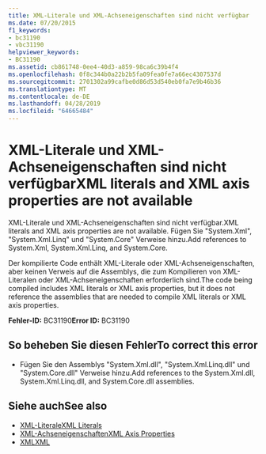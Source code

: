```yaml
---
title: XML-Literale und XML-Achseneigenschaften sind nicht verfügbar
ms.date: 07/20/2015
f1_keywords:
- bc31190
- vbc31190
helpviewer_keywords:
- BC31190
ms.assetid: cb861748-0ee4-40d3-a859-98ca6c39b4f4
ms.openlocfilehash: 0f8c344b0a22b2b5fa09fea0fe7a66ec4307537d
ms.sourcegitcommit: 2701302a99cafbe0d86d53d540eb0fa7e9b46b36
ms.translationtype: MT
ms.contentlocale: de-DE
ms.lasthandoff: 04/28/2019
ms.locfileid: "64665484"
---
```

# <a name="xml-literals-and-xml-axis-properties-are-not-available"></a><span data-ttu-id="f99d2-102">XML-Literale und XML-Achseneigenschaften sind nicht verfügbar</span><span class="sxs-lookup"><span data-stu-id="f99d2-102">XML literals and XML axis properties are not available</span></span>
<span data-ttu-id="f99d2-103">XML-Literale und XML-Achseneigenschaften sind nicht verfügbar.</span><span class="sxs-lookup"><span data-stu-id="f99d2-103">XML literals and XML axis properties are not available.</span></span> <span data-ttu-id="f99d2-104">Fügen Sie "System.Xml", "System.Xml.Linq" und "System.Core" Verweise hinzu.</span><span class="sxs-lookup"><span data-stu-id="f99d2-104">Add references to System.Xml, System.Xml.Linq, and System.Core.</span></span>  
  
 <span data-ttu-id="f99d2-105">Der kompilierte Code enthält XML-Literale oder XML-Achseneigenschaften, aber keinen Verweis auf die Assemblys, die zum Kompilieren von XML-Literalen oder XML-Achseneigenschaften erforderlich sind.</span><span class="sxs-lookup"><span data-stu-id="f99d2-105">The code being compiled includes XML literals or XML axis properties, but it does not reference the assemblies that are needed to compile XML literals or XML axis properties.</span></span>  
  
 <span data-ttu-id="f99d2-106">**Fehler-ID:** BC31190</span><span class="sxs-lookup"><span data-stu-id="f99d2-106">**Error ID:** BC31190</span></span>  
  
## <a name="to-correct-this-error"></a><span data-ttu-id="f99d2-107">So beheben Sie diesen Fehler</span><span class="sxs-lookup"><span data-stu-id="f99d2-107">To correct this error</span></span>  
  
- <span data-ttu-id="f99d2-108">Fügen Sie den Assemblys "System.Xml.dll", "System.Xml.Linq.dll" und "System.Core.dll" Verweise hinzu.</span><span class="sxs-lookup"><span data-stu-id="f99d2-108">Add references to the System.Xml.dll, System.Xml.Linq.dll, and System.Core.dll assemblies.</span></span>  
  
## <a name="see-also"></a><span data-ttu-id="f99d2-109">Siehe auch</span><span class="sxs-lookup"><span data-stu-id="f99d2-109">See also</span></span>

- [<span data-ttu-id="f99d2-110">XML-Literale</span><span class="sxs-lookup"><span data-stu-id="f99d2-110">XML Literals</span></span>](../../visual-basic/language-reference/xml-literals/index.md)
- [<span data-ttu-id="f99d2-111">XML-Achseneigenschaften</span><span class="sxs-lookup"><span data-stu-id="f99d2-111">XML Axis Properties</span></span>](../../visual-basic/language-reference/xml-axis/index.md)
- [<span data-ttu-id="f99d2-112">XML</span><span class="sxs-lookup"><span data-stu-id="f99d2-112">XML</span></span>](../../visual-basic/programming-guide/language-features/xml/index.md)
